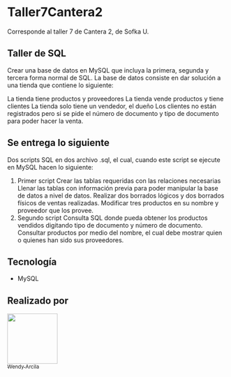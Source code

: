 # Taller7Cantera2
Corresponde al taller 7 de Cantera 2, de Sofka U.

## Taller de SQL 
Crear una base de datos en MySQL que incluya la primera, segunda y tercera forma normal de SQL. La base de datos consiste en dar solución a una tienda que contiene lo siguiente:

La tienda tiene productos y proveedores
La tienda vende productos y tiene clientes
La tienda solo tiene un vendedor, el dueño
Los clientes no están registrados pero si se pide el número de documento y tipo de documento para poder hacer la venta.

## Se entrega lo siguiente
Dos scripts SQL en dos archivo .sql, el cual, cuando este script se ejecute en MySQL hacen  lo siguiente:

1. Primer script
Crear las tablas requeridas con las relaciones necesarias
Llenar las tablas con información previa para poder manipular la base de datos a nivel de datos.
Realizar dos borrados lógicos y dos borrados físicos de ventas realizadas.
Modificar tres productos en su nombre y proveedor que los provee.
2. Segundo script
Consulta SQL donde pueda obtener los productos vendidos digitando tipo de documento y número de documento.
Consultar productos por medio del nombre, el cual debe mostrar quien o quienes han sido sus proveedores.

## Tecnología
* MySQL 

## Realizado por
 [<img src="https://avatars.githubusercontent.com/u/108354837?s=400&u=ed042c73c404e96b9f572d3530fc8abf7906d867&v=4" width=115><br><sub>Wendy Arcila</sub>](https://github.com/WendyArcila)
